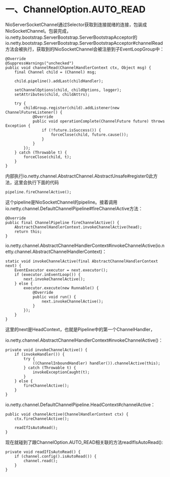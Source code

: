 # 一、ChannelOption.AUTO_READ

NioServerSocketChannel通过Selector获取到连接就绪的连接，包装成NioSocketChannel。包装完成，io.netty.bootstrap.ServerBootstrap.ServerBootstrapAcceptor的io.netty.bootstrap.ServerBootstrap.ServerBootstrapAcceptor#channelRead方法会被执行，获取到的NioSocketChannel会被注册到子EventLoopGroup中：

~~~
@Override
@SuppressWarnings("unchecked")
public void channelRead(ChannelHandlerContext ctx, Object msg) {
    final Channel child = (Channel) msg;

    child.pipeline().addLast(childHandler);

    setChannelOptions(child, childOptions, logger);
    setAttributes(child, childAttrs);

    try {
        childGroup.register(child).addListener(new ChannelFutureListener() {
            @Override
            public void operationComplete(ChannelFuture future) throws Exception {
                if (!future.isSuccess()) {
                    forceClose(child, future.cause());
                }
            }
        });
    } catch (Throwable t) {
        forceClose(child, t);
    }
}
~~~

内部执行io.netty.channel.AbstractChannel.AbstractUnsafe#register0此方法，这里会执行下面的代码

~~~
pipeline.fireChannelActive();
~~~

这个pipeline是NioSocketChannel的pipeline。接着调用io.netty.channel.DefaultChannelPipeline#fireChannelActive方法：

~~~
@Override
public final ChannelPipeline fireChannelActive() {
    AbstractChannelHandlerContext.invokeChannelActive(head);
    return this;
}
~~~

io.netty.channel.AbstractChannelHandlerContext#invokeChannelActive(io.netty.channel.AbstractChannelHandlerContext)：

~~~
static void invokeChannelActive(final AbstractChannelHandlerContext next) {
    EventExecutor executor = next.executor();
    if (executor.inEventLoop()) {
        next.invokeChannelActive();
    } else {
        executor.execute(new Runnable() {
            @Override
            public void run() {
                next.invokeChannelActive();
            }
        });
    }
}
~~~

这里的next是HeadContext，也就是Pipeline中的第一个ChannelHandler，

io.netty.channel.AbstractChannelHandlerContext#invokeChannelActive()：

~~~
private void invokeChannelActive() {
    if (invokeHandler()) {
        try {
            ((ChannelInboundHandler) handler()).channelActive(this);
        } catch (Throwable t) {
            invokeExceptionCaught(t);
        }
    } else {
        fireChannelActive();
    }
}
~~~

io.netty.channel.DefaultChannelPipeline.HeadContext#channelActive：

~~~
public void channelActive(ChannelHandlerContext ctx) {
    ctx.fireChannelActive();

    readIfIsAutoRead();
}
~~~

现在就碰到了跟ChannelOption.AUTO_READ相关联的方法readIfIsAutoRead():

~~~
private void readIfIsAutoRead() {
    if (channel.config().isAutoRead()) {
        channel.read();
    }
}
~~~



